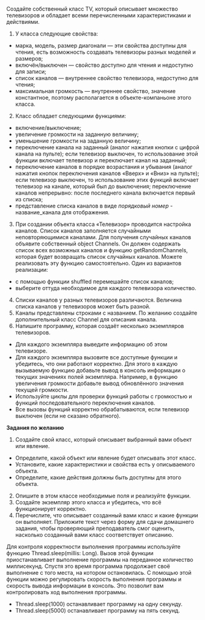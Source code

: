 Создайте собственный класс TV, который описывает множество телевизоров и обладает всеми перечисленными характеристиками
и действиями.

1. У класса следующие свойства:
* марка, модель, размер диагонали — эти свойства доступны для чтения, есть возможность создавать телевизоры разных моделей
и размеров;
* включён/выключен — свойство доступно для чтения и недоступно для записи;
* список каналов — внутреннее свойство телевизора, недоступно для чтения;
* максимальная громкость — внутреннее свойство, значение константное, поэтому располагается в объекте-компаньоне этого
класса.

2. Класс обладает следующими функциями:
* включение/выключение;
* увеличение громкости на заданную величину;
* уменьшение громкости на заданную величину;
* переключение канала на заданный (аналог нажатия кнопки с цифрой канала на пульте); если телевизор выключен, то
использование этой функции включает телевизор и переключает канал на заданный;
* переключение каналов в порядке возрастания и убывания (аналог нажатия кнопок переключения каналов «Вверх» и «Вниз» на
пульте); если телевизор выключен, то использование этих функций включает телевизор на канале, который был до выключения;
переключение каналов непрерывно: после последнего канала включается первый из списка;
* представление списка каналов в виде _порядковый номер_ - название_канала для отображения.

3. При создании объекта класса «Телевизор» проводится настройка каналов. Список каналов заполняется случайными
неповторяющимися каналами. Для получения случайных каналов объявите собственный object Channels. Он должен содержать
список всех возможных каналов и функцию getRandomChannels, которая будет возвращать список случайных каналов. Можете
реализовать эту функцию самостоятельно. Один из вариантов реализации:
* с помощью функции shuffled перемешайте список каналов;
* выберите оттуда необходимое для каждого телевизора количество.

4. Списки каналов у разных телевизоров различаются. Величина списка каналов у телевизоров может быть разной.
5. Каналы представлены строками с названием. По желанию создайте дополнительный класс Channel для описания канала.
6. Напишите программу, которая создаёт несколько экземпляров телевизоров.
* Для каждого экземпляра выведите информацию об этом телевизоре.
* Для каждого экземпляра вызовите все доступные функции и убедитесь, что они работают корректно. Для этого в каждую
вызываемую функцию добавьте вывод в консоль информации о текущих значениях полей экземпляра. Например, в функцию
увеличения громкости добавьте вывод обновлённого значения текущей громкости.
* Используйте циклы для проверки функций работы с громкостью и функций последовательного переключения каналов.
* Все вызовы функций корректно обрабатываются, если телевизор выключен (если не сказано обратного).

**Задания по желанию**

1. Создайте свой класс, который описывает выбранный вами объект или явление.
* Определите, какой объект или явление будет описывать этот класс.
* Установите, какие характеристики и свойства есть у описываемого объекта.
* Определите, какие действия должны быть доступны для этого объекта.

2. Опишите в этом классе необходимые поля и реализуйте функции.
3. Создайте экземпляр этого класса и убедитесь, что всё функционирует корректно.
4. Перечислите, что описывает созданный вами класс и какие функции он выполняет. Приложите текст через форму для сдачи
домашнего задания, чтобы проверяющий преподаватель смог оценить, насколько созданный вами класс соответствует описанию.

Для контроля корректности выполнения программы используйте функцию Thread.sleep(millis: Long). Вызов этой функции
приостанавливает выполнение программы на переданное количество миллисекунд. Спустя это время программа продолжает своё
выполнение с того места, на котором остановилась. С помощью этой функции можно регулировать скорость выполнения
программы и скорость вывода информации в консоль. Это позволит вам контролировать ход выполнения программы.
* Thread.sleep(1000) останавливает программу на одну секунду.
* Thread.sleep(5000) останавливает программу на пять секунд.